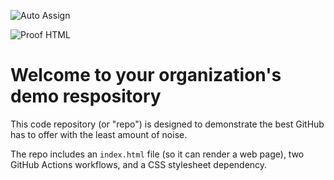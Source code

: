 ![Auto Assign](https://github.com/Tetris2024/demo-repository/actions/workflows/auto-assign.yml/badge.svg)

![Proof HTML](https://github.com/Tetris2024/demo-repository/actions/workflows/proof-html.yml/badge.svg)

# Welcome to your organization's demo respository
This code repository (or "repo") is designed to demonstrate the best GitHub has to offer with the least amount of noise.

The repo includes an `index.html` file (so it can render a web page), two GitHub Actions workflows, and a CSS stylesheet dependency.
